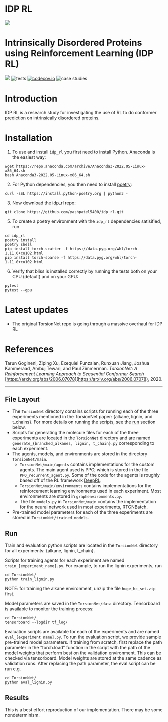 # IDP RL
![](https://raw.githubusercontent.com/deepmind/alphafold/main/imgs/header.jpg)

Intrinsically Disordered Proteins using Reinforcement Learning (IDP RL)
========================================
[![](https://img.shields.io/badge/docs-master-blue.svg)](https://prob-ml.github.io/bliss/)
![tests](https://github.com/prob-ml/bliss/workflows/tests/badge.svg)
[![codecov.io](https://codecov.io/gh/prob-ml/bliss/branch/master/graphs/badge.svg?branch=master&token=Jgzv0gn3rA)](http://codecov.io/github/prob-ml/bliss?branch=master)
![case studies](https://github.com/prob-ml/bliss/actions/workflows/case_studies.yml/badge.svg)

# Introduction

IDP RL is a research study for investigating the use of RL to do conformer prediction on intrinsically disordered
proteins. 

# Installation

1. To use and install `idp_rl` you first need to install Python. Anaconda is the easiest way:
```
wget https://repo.anaconda.com/archive/Anaconda3-2022.05-Linux-x86_64.sh
bash Anaconda3-2022.05-Linux-x86_64.sh
```

2. For Python dependencies, you then need to install [poetry](https://python-poetry.org/docs/):
```
curl -sSL https://install.python-poetry.org | python3 -
```

3. Now download the idp_rl repo:
```
git clone https://github.com/yashpatel5400/idp_rl.git
```

5. To create a poetry environment with the `idp_rl` dependencies satisified, run
```
cd idp_rl
poetry install
poetry shell
pip install torch-scatter -f https://data.pyg.org/whl/torch-1.11.0+cu102.html
pip install torch-sparse -f https://data.pyg.org/whl/torch-1.11.0+cu102.html
```

6. Verify that bliss is installed correctly by running the tests both on your CPU (default) and on your GPU:
```
pytest
pytest --gpu
```

# Latest updates
- The original TorsionNet repo is going through a massive overhaul for IDP RL


# References

Tarun Gogineni, Ziping Xu, Exequiel Punzalan, Runxuan Jiang, Joshua Kammeraad, Ambuj Tewari, and Paul Zimmerman. *TorsionNet: A Reinforcement Learning Approach to Sequential Conformer Search* [https://arxiv.org/abs/2006.07078](https://arxiv.org/abs/2006.07078), 2020.

---

## File Layout

* The `TorsionNet` directory contains scripts for running each of the three experiments mentioned in the TorsionNet paper: {alkane, lignin, and t_chains}. For more details on running the scripts, see the [run](##Run) section below.
* Scripts for generating the molecule files for each of the three experiments are located in the `TorsionNet` directory and are named `generate_{branched_alkanes, lignin, t_chain}.py` corresponding to each experiment.
* The agents, models, and environments are stored in the directory `TorsionNet/main`.
    * `TorsionNet/main/agents` contains implementations for the custom agents. The main agent used is PPO, which is stored in the file `PPO_recurrent_agent.py`. Some of the code for the agents is roughly based off of the RL framework [DeepRL](https://github.com/ShangtongZhang/DeepRL).
    * `TorsionNet/main/environments` contains implementations for the reinforcement learning environments used in each experiment. Most environments are stored in `graphenvironments.py`.
    * The file `models.py` in `TorsionNet/main` contains the implementation for the neural network used in most experiments, RTGNBatch.
* Pre-trained model parameters for each of the three experiments are stored in `TorsionNet/trained_models`.

## Run

Train and evaluation python scripts are located in the `TorsionNet` directory for all experiments: {alkane, lignin, t_chain}.

Scripts for training agents for each experiment are named `train_[experiment_name].py`. For example, to run the lignin experiments, run
 ```
 cd TorsionNet/
 python train_lignin.py
 ```
NOTE: for training the alkane environment, unzip the file `huge_hc_set.zip` first.

Model parameters are saved in the `TorsionNet/data` directory. Tensorboard is available to monitor the training process:
```
cd TorsionNet/
tensorboard --logdir tf_log/
```

Evaluation scripts are available for each of the experiments and are named `eval_[experiment name].py`. To run the evaluation script, we provide sample pre-trained model parameters. If training from scratch, first replace the path parameter in the "torch.load" function in the script with the path of the model weights that perform best on the validation environment. This can be checked via tensorboard. Model weights are stored at the same cadence as validation runs. After replacing the path parameter, the eval script can be run e.g.
```
cd TorsionNet/
python eval_lignin.py
```

## Results

This is a best effort reproduction of our implementation. There may be some nondeterminism.
